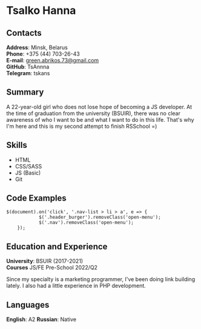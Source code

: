 # Tsalko Hanna

## Contacts

**Address**: Minsk, Belarus  
**Phone**: +375 (44) 703-26-43  
**E-mail**: green.abrikos.73@gmail.com  
**GitHub**: TsAnnna  
**Telegram**: tskans

## Summary

A 22-year-old girl who does not lose hope of becoming a JS developer. At the time of graduation from the university (BSUIR), there was no clear awareness of who I want to be and what I want to do in this life. That's why I'm here and this is my second attempt to finish RSSchool =)

## Skills

* HTML
* CSS/SASS
* JS (Basic)
* Git

## Code Examples

```JS
$(document).on('click', '.nav-list > li > a', e => {
            $('.header_burger').removeClass('open-menu');
            $('.nav').removeClass('open-menu');
    });
```

## Education and Experience

**University**: BSUIR (2017-2021)  
**Courses** JS/FE Pre-School 2022/Q2

Since my specialty is a marketing programmer, I've been doing link building lately. I also had a little experience in PHP development.

## Languages

**English**: A2
**Russian**: Native
